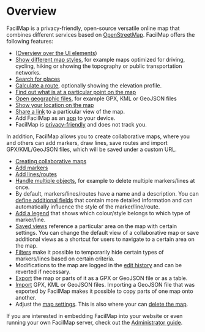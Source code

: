 # Overview

FacilMap is a privacy-friendly, open-source versatile online map that combines different services based on [OpenStreetMap](https://www.openstreetmap.org/). FacilMap offers the following features:

* ([Overview over the UI elements](./ui/))
* [Show different map styles](./layers/), for example maps optimized for driving, cycling, hiking or showing the topography or public transportation networks.
* [Search for places](./search/)
* [Calculate a route](./route/), optionally showing the elevation profile.
* [Find out what is at a particular point on the map](./click-marker/)
* [Open geographic files](./files/), for example GPX, KML or GeoJSON files
* [Show your location on the map](./locate/)
* [Share a link](./hash/) to a particular view of the map.
* Add FacilMap as an [app](./app/) to your device.
* FacilMap is [privacy-friendly](./privacy/) and does not track you.

In addition, FacilMap allows you to create collaborative maps, where you and others can add markers, draw lines, save routes and import GPX/KML/GeoJSON files, which will be saved under a custom URL.
* [Creating collaborative maps](./collaborative/)
* [Add markers](./markers/)
* [Add lines/routes](./lines/)
* [Handle multiple objects](./multiple/), for example to delete multiple markers/lines at once.
* By default, markers/lines/routes have a name and a description. You can [define additional fields](./types/) that contain more detailed information and can automatically influence the style of the marker/line/route.
* [Add a legend](./legend/) that shows which colour/style belongs to which type of marker/line.
* [Saved views](./views/) reference a particular area on the map with certain settings. You can change the default view of a collaborative map or save additional views as a shortcut for users to navigate to a certain area on the map.
* [Filters](./filter/) make it possible to temporarily hide certain types of markers/lines based on certain criteria.
* Modifications to the map are logged in the [edit history](./history/) and can be reverted if necessary.
* [Export](./export/) the map or parts of it as a GPX or GeoJSON file or as a table.
* [Import](./import/) GPX, KML or GeoJSON files. Importing a GeoJSON file that was exported by FacilMap makes it possible to copy parts of one map onto another.
* Adjust the [map settings](./map-settings/). This is also where your can [delete the map](./map-settings/#delete-the-map).

If you are interested in embedding FacilMap into your website or even running your own FacilMap server, check out the [Administrator guide](../administrators/).
